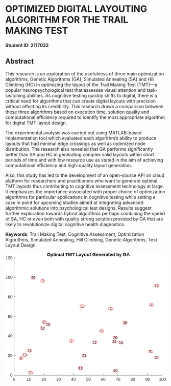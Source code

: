 # OPTIMIZED DIGITAL LAYOUTING ALGORITHM FOR THE TRAIL MAKING TEST

#### Student ID: 2117032

## Abstract
This research is an exploration of the usefulness of three main optimization algorithms, Genetic Algorithms (GA), Simulated Annealing (SA) and Hill Climbing (HC) in optimizing the layout of the Trail Making Test (TMT)—a popular neuropsychological test that assesses visual attention and task-switching abilities. As cognitive testing quickly shifts to digital, there is a critical need for algorithms that can create digital layouts with precision without affecting its credibility. This research draws a comparison between these three algorithms based on execution time, solution quality and computational efficiency required to identify the most appropriate algorithm for digital TMT layout design.

The experimental analysis was carried out using MATLAB-based implementation tool which evaluated each algorithm’s ability to produce layouts that had minimal edge crossings as well as optimized node distribution. The research also revealed that GA performs significantly better than SA and HC in generating complex valid layouts within short periods of time and with low resource use as stated in the aim of achieving computational efficiency and high-quality layout generation.

Also, this study has led to the development of an open-source API on cloud platform for researchers and practitioners who want to generate optimal TMT layouts thus contributing to cognitive assessment technology at large. It emphasizes the importance associated with proper choice of optimization algorithms for particular applications in cognitive testing while setting a case in point for upcoming studies aimed at integrating advanced algorithmic solutions into psychological test designs. Results suggest further exploration towards hybrid algorithms perhaps combining the speed of SA, HC or even both with quality strong solution provided by GA that are likely to revolutionize digital cognitive health diagnostics.

**Keywords**: Trail Making Test, Cognitive Assessment, Optimization Algorithms, Simulated Annealing, Hill Climbing, Genetic Algorithms, Test Layout Design.

![25-node-layout](/images/25_by_ga.png)